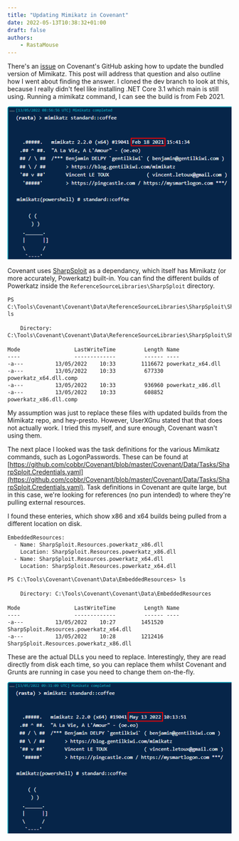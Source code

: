 ```yaml
---
title: "Updating Mimikatz in Covenant"
date: 2022-05-13T10:38:32+01:00
draft: false
authors:
    - RastaMouse
---
```


There's an [issue](https://github.com/cobbr/Covenant/issues/358) on Covenant's GitHub asking how to update the bundled version of Mimikatz.  This post will address that question and also outline how I went about finding the answer.  I cloned the dev branch to look at this, because I really didn't feel like installing .NET Core 3.1 which main is still using.  Running a mimikatz command, I can see the build is from Feb 2021.

![](/images/covenant-powerkatz/katz-2021.png "Mimikatz Feb 2021")

Covenant uses [SharpSploit](https://github.com/cobbr/SharpSploit) as a dependancy, which itself has Mimikatz (or more accurately, Powerkatz) built-in.  You can find the different builds of Powerkatz inside the `ReferenceSourceLibraries\SharpSploit` directory.

```
PS C:\Tools\Covenant\Covenant\Data\ReferenceSourceLibraries\SharpSploit\SharpSploit\Resources> ls

    Directory: C:\Tools\Covenant\Covenant\Data\ReferenceSourceLibraries\SharpSploit\SharpSploit\Resources

Mode                 LastWriteTime         Length Name
----                 -------------         ------ ----
-a---          13/05/2022    10:33        1116672 powerkatz_x64.dll
-a---          13/05/2022    10:33         677330 powerkatz_x64.dll.comp
-a---          13/05/2022    10:33         936960 powerkatz_x86.dll
-a---          13/05/2022    10:33         608852 powerkatz_x86.dll.comp
```

My assumption was just to replace these files with updated builds from the Mimikatz repo, and hey-presto. However, UserXGnu stated that that does not actually work.  I tried this myself, and sure enough, Covenant wasn't using them.

The next place I looked was the task definitions for the various Mimikatz commands, such as LogonPasswords.  These can be found at [https://github.com/cobbr/Covenant/blob/master/Covenant/Data/Tasks/SharpSploit.Credentials.yaml](https://github.com/cobbr/Covenant/blob/master/Covenant/Data/Tasks/SharpSploit.Credentials.yaml).  Task definitions in Covenant are quite large, but in this case, we're looking for references (no pun intended) to where they're pulling external resources.

I found these enteries, which show x86 and x64 builds being pulled from a different location on disk.

```
EmbeddedResources:
  - Name: SharpSploit.Resources.powerkatz_x86.dll
    Location: SharpSploit.Resources.powerkatz_x86.dll
  - Name: SharpSploit.Resources.powerkatz_x64.dll
    Location: SharpSploit.Resources.powerkatz_x64.dll
```

```
PS C:\Tools\Covenant\Covenant\Data\EmbeddedResources> ls

    Directory: C:\Tools\Covenant\Covenant\Data\EmbeddedResources

Mode                 LastWriteTime         Length Name
----                 -------------         ------ ----
-a---          13/05/2022    10:27        1451520 SharpSploit.Resources.powerkatz_x64.dll
-a---          13/05/2022    10:28        1212416 SharpSploit.Resources.powerkatz_x86.dll
```

These are the actual DLLs you need to replace. Interestingly, they are read directly from disk each time, so you can replace them whilst Covenant and Grunts are running in case you need to change them on-the-fly.

![](/images/covenant-powerkatz/katz-2022.png "Mimikatz May 2022")